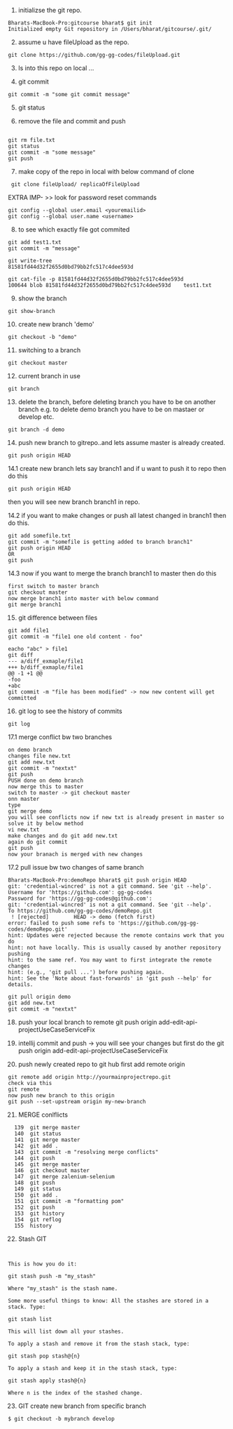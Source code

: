 1. initializse the git repo.
```
Bharats-MacBook-Pro:gitcourse bharat$ git init
Initialized empty Git repository in /Users/bharat/gitcourse/.git/
```
2.  assume u have fileUpload as the repo.

```
git clone https://github.com/gg-gg-codes/fileUpload.git
```
3. ls into this repo on local ...

4. git commit 

```
git commit -m "some git commit message"
```

5. git status 

6. remove the file and commit and push
```

git rm file.txt
git status
git commit -m "some message"
git push
```
7. make copy of the repo in local with below command of clone 

```
 git clone fileUpload/ replicaOfFileUpload
```


EXTRA IMP- >> look for password reset commands
```
git config --global user.email <youremailid>
git config --global user.name <username>
```

8. to see which exactly file got commited
```
git add test1.txt
git commit -m "message"

git write-tree
81581fd44d32f2655d0bd79bb2fc517c4dee593d

git cat-file -p 81581fd44d32f2655d0bd79bb2fc517c4dee593d
100644 blob 81581fd44d32f2655d0bd79bb2fc517c4dee593d	test1.txt
```

9. show the branch
```
git show-branch
```

10. create new branch 'demo'
```
git checkout -b "demo"
```
11. switching to a  branch
```
git checkout master
```
12. current branch in use
```
git branch
```
13. delete the branch, before deleting branch you have to be on another branch e.g. to delete demo branch you have to be on mastaer or develop etc.
```
git branch -d demo
```
14. push new branch to gitrepo..and lets assume master is already created.
```
git push origin HEAD
```

14.1 create new branch lets say branch1 and if u want to push it to repo then do this 
```
git push origin HEAD
```
then you will see new branch branch1 in repo.

14.2 if you want to make changes or push all latest changed in branch1 then do this.
```
git add somefile.txt
git commit -m "somefile is getting added to branch branch1"
git push origin HEAD
OR 
git push
```

14.3 now if you want to merge the branch branch1 to master then do this

```
first switch to master branch
git checkout master
now merge branch1 into master with below command
git merge branch1
```

15. git difference between files
```
git add file1
git commit -m "file1 one old content - foo"

eacho "abc" > file1
git diff
--- a/diff_exmaple/file1
+++ b/diff_exmaple/file1
@@ -1 +1 @@
-foo
+abc
git commit -m "file has been modified" -> now new content will get committed
```

16. git log to see the history of commits
```
git log
```

17.1 merge conflict bw two branches
```
on demo branch
changes file new.txt
git add new.txt
git commit -m "nextxt"
git push
PUSH done on demo branch
now merge this to master
switch to master -> git checkout master
onn master
type
git merge demo
you will see conflicts now if new txt is already present in master so solve it by below method
vi new.txt
make changes and do git add new.txt
again do git commit 
git push
now your branach is merged with new changes
```
17.2 pull issue bw two changes of same branch
```
Bharats-MacBook-Pro:demoRepo bharat$ git push origin HEAD
git: 'credential-wincred' is not a git command. See 'git --help'.
Username for 'https://github.com': gg-gg-codes
Password for 'https://gg-gg-codes@github.com': 
git: 'credential-wincred' is not a git command. See 'git --help'.
To https://github.com/gg-gg-codes/demoRepo.git
 ! [rejected]        HEAD -> demo (fetch first)
error: failed to push some refs to 'https://github.com/gg-gg-codes/demoRepo.git'
hint: Updates were rejected because the remote contains work that you do
hint: not have locally. This is usually caused by another repository pushing
hint: to the same ref. You may want to first integrate the remote changes
hint: (e.g., 'git pull ...') before pushing again.
hint: See the 'Note about fast-forwards' in 'git push --help' for details.

git pull origin demo
git add new.txt
git commit -m "nextxt"
```

18. push your local branch to remote
git push origin add-edit-api-projectUseCaseServiceFix

19. intellij
commit and push -> you will see your changes but first do the git push origin add-edit-api-projectUseCaseServiceFix


20. push newly created repo to git hub
first add remote origin
```
git remote add origin http://yourmainprojectrepo.git
check via this
git remote
now push new branch to this origin
git push --set-upstream origin my-new-branch

```

21. MERGE conlflicts
```
  139  git merge master
  140  git status
  141  git merge master
  142  git add .
  143  git commit -m "resolving merge conflicts"
  144  git push
  145  git merge master
  146  git checkout master
  147  git merge zalenium-selenium
  148  git push
  149  git status
  150  git add .
  151  git commit -m "formatting pom"
  152  git push
  153  git history
  154  git reflog
  155  history
```

22. Stash GIT
```


This is how you do it:

git stash push -m "my_stash"

Where "my_stash" is the stash name.

Some more useful things to know: All the stashes are stored in a stack. Type:

git stash list

This will list down all your stashes.

To apply a stash and remove it from the stash stack, type:

git stash pop stash@{n}

To apply a stash and keep it in the stash stack, type:

git stash apply stash@{n}

Where n is the index of the stashed change.
```

23. GIT create new branch from specific branch 
```
$ git checkout -b mybranch develop
```
